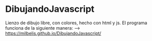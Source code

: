 # DibujandoJavascript
Lienzo de dibujo libre, con colores, hecho con html y js.
El programa funciona de la siguiente manera: --> https://milbelis.github.io/DibujandoJavascript/

